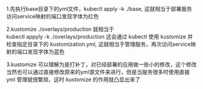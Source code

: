 1.先执行base目录下的yml文件，kubectl apply -k ./base,  这就相当于部署服务
访问service映射的端口发现字体为红色   

2.kustomize ./overlays/production 就相当于   
kubectl appyly -k ./overlays/production 这会通过 kubectl 使用 kustomize 并检查指定目录下的 kustomization.yml, 这就相当于管理服务，再次访问service映射的端口发现字体为蓝色   
   
3.kustomize 可以理解为是打补丁，对已经部署的应用做一些小的修改，这个修改当然也可以通过直接修改原来的yml源文件来进行，但是当服务很多时使用直接 yml 管理就很繁琐，这时 kustomize 的作用就凸显出来了
